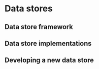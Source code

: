 # Data stores

## Data store framework

## Data store implementations

## Developing a new data store
